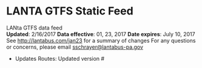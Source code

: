 # LANTA GTFS Static Feed
LANta GTFS data feed  
**Updated**: 2/16/2017
**Data effective**: 01, 23, 2017
**Date expires**: July 10, 2017
See http://lantabus.com/jan23 for a summary of changes
For any questions or concerns, please email sschrayer@lantabus-pa.gov
- Updates Routes: Updated version #